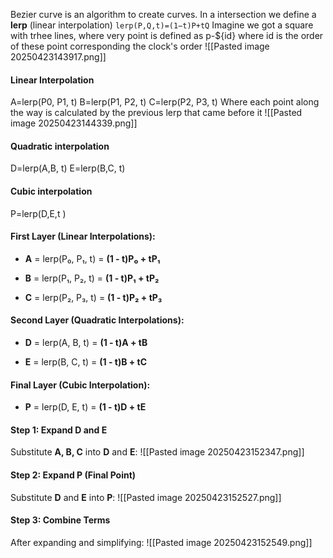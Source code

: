 Bezier curve is an algorithm to create curves.
In a intersection we define a **lerp** (linear interpolation)
`lerp(P,Q,t)=(1−t)P+tQ`
Imagine we got a square with trhee lines, where very point is defined as p-${id} where id is the order of these point corresponding the clock's order
![[Pasted image 20250423143917.png]]
#### Linear Interpolation
A=lerp(P0, P1, t)
B=lerp(P1, P2, t)
C=lerp(P2, P3, t)
Where each point along the way is calculated by the previous lerp that came before it
![[Pasted image 20250423144339.png]]

#### Quadratic interpolation
D=lerp(A,B, t)
E=lerp(B,C, t)

####  Cubic interpolation

P=lerp(D,E,t )


#### **First Layer (Linear Interpolations):**

- **A** = lerp(P₀, P₁, t) = **(1 - t)P₀ + tP₁**
    
- **B** = lerp(P₁, P₂, t) = **(1 - t)P₁ + tP₂**
    
- **C** = lerp(P₂, P₃, t) = **(1 - t)P₂ + tP₃**
    

#### **Second Layer (Quadratic Interpolations):**

- **D** = lerp(A, B, t) = **(1 - t)A + tB**
    
- **E** = lerp(B, C, t) = **(1 - t)B + tC**
    

#### **Final Layer (Cubic Interpolation):**

- **P** = lerp(D, E, t) = **(1 - t)D + tE**

#### **Step 1: Expand D and E**

Substitute **A, B, C** into **D** and **E**:
![[Pasted image 20250423152347.png]]
#### **Step 2: Expand P (Final Point)**

Substitute **D** and **E** into **P**:
![[Pasted image 20250423152527.png]]
#### **Step 3: Combine Terms**

After expanding and simplifying:
![[Pasted image 20250423152549.png]]